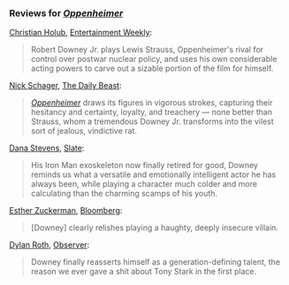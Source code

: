 <!-- Robert Downey Jr. -->

### Reviews for [_Oppenheimer_](/movies/872585)

[Christian Holub](https://twitter.com/cmholub), [Entertainment Weekly](https://ew.com/movies/movie-reviews/oppenheimer-review-christopher-nolan/):

> Robert Downey Jr. plays Lewis Strauss, Oppenheimer's rival for control over postwar nuclear policy, and uses his own considerable acting powers to carve out a sizable portion of the film for himself.

[Nick Schager](https://twitter.com/nschager), [The Daily Beast](https://www.thedailybeast.com/obsessed/oppenheimer-review-the-best-film-christopher-nolans-ever-made):

> [_Oppenheimer_](/movies/872585) draws its figures in vigorous strokes, capturing their hesitancy and certainty, loyalty, and treachery — none better than Strauss, whom a tremendous Downey Jr. transforms into the vilest sort of jealous, vindictive rat.

[Dana Stevens](https://twitter.com/thehighsign), [Slate](https://slate.com/culture/2023/07/oppenheimer-movie-review-christopher-nolan-cillian-murphy.html?via=rss):

> His Iron Man exoskeleton now finally retired for good, Downey reminds us what a versatile and emotionally intelligent actor he has always been, while playing a character much colder and more calculating than the charming scamps of his youth.

[Esther Zuckerman](https://twitter.com/ezwrites), [Bloomberg](https://archive.is/BHUHu#selection-5919.0-5923.162):

> [Downey] clearly relishes playing a haughty, deeply insecure villain.

[Dylan Roth](https://twitter.com/DylanRoth), [Observer](https://observer.com/2023/07/oppenheimer-review-a-bio-pic-a-mystery-a-polemic-and-also-excellent/?utm_source=t.co&utm_medium=social):

> Downey finally reasserts himself as a generation-defining talent, the reason we ever gave a shit about Tony Stark in the first place.

